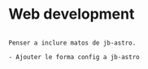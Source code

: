 # Web development

```{note}

Penser a inclure matos de jb-astro.

- Ajouter le forma config a jb-astro

```
